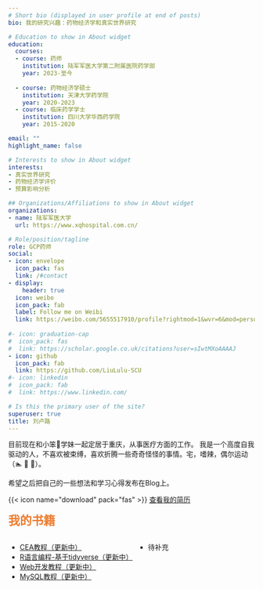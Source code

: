 ```yaml
---
# Short bio (displayed in user profile at end of posts)
bio: 我的研究兴趣：药物经济学和真实世界研究

# Education to show in About widget
education:
  courses:
  - course: 药师
    institution: 陆军军医大学第二附属医院药学部
    year: 2023-至今  
  
  - course: 药物经济学硕士
    institution: 天津大学药学院
    year: 2020-2023
  - course: 临床药学学士
    institution: 四川大学华西药学院
    year: 2015-2020

email: ""
highlight_name: false

# Interests to show in About widget
interests:
- 真实世界研究
- 药物经济学评价
- 预算影响分析

## Organizations/Affiliations to show in About widget
organizations:
- name: 陆军军医大学
  url: https://www.xqhospital.com.cn/

# Role/position/tagline  
role: GCP药师
social:
- icon: envelope
  icon_pack: fas
  link: /#contact
- display:
    header: true
  icon: weibo
  icon_pack: fab
  label: Follow me on Weibi
  link: https://weibo.com/5655517910/profile?rightmod=1&wvr=6&mod=personinfo
  
#- icon: graduation-cap
#  icon_pack: fas
#  link: https://scholar.google.co.uk/citations?user=sIwtMXoAAAAJ
- icon: github
  icon_pack: fab
  link: https://github.com/LiuLulu-SCU
#- icon: linkedin
#  icon_pack: fab
#  link: https://www.linkedin.com/

# Is this the primary user of the site?
superuser: true
title: 刘卢路
---
```


目前现在和小笨🐷学妹一起定居于重庆，从事医疗方面的工作。
我是一个高度自我驱动的人，不喜欢被束缚，喜欢折腾一些奇奇怪怪的事情。宅，嗜辣，偶尔运动（🏊 🏀 🏸）。

希望之后把自己的一些想法和学习心得发布在Blog上。



{{< icon name="download" pack="fas" >}} <a href="/uploads/resume_liululu.pdf" target="_blank">查看我的简历</a>
  
  
<font color=#ED7D31 face="黑体" size=5>**我的书籍**</font>


<div style="float: left; width: 50%; height: 200px;">
    <ul>
        <li>
            <a href="/courses/probability/" target="_blank">CEA教程（更新中）</a>
        </li>
        <li>
            <a href="/book/book_r/" target="_blank">R语言编程-基于tidyverse（更新中）</a>
        </li>
        <li>
            <a href="/book/book_frontend/" target="_blank">Web开发教程（更新中）</a>
        </li>
        <li>
            <a href="/book/book_mysql/" target="_blank">MySQL教程（更新中）</a>
        </li>
    </ul>
</div>
<div style="float: left; width: 45%; height: 200px; margin-left: 10px;">
    <ul>
        <li>待补充</li>
    </ul>
</div>





